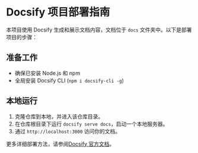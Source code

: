 # Docsify 项目部署指南

本项目使用 Docsify 生成和展示文档内容，文档位于 `docs` 文件夹中。以下是部署项目的步骤：

## 准备工作

- 确保已安装 Node.js 和 npm
- 全局安装 Docsify CLI (`npm i docsify-cli -g`)

## 本地运行

1. 克隆仓库到本地，并进入该仓库目录。
2. 在仓库根目录下运行 `docsify serve docs`，启动一个本地服务器。
3. 通过 `http://localhost:3000` 访问你的文档。

更多详细部署方法，请参阅[Docsify 官方文档](https://docsify.js.org/#/quickstart)。
